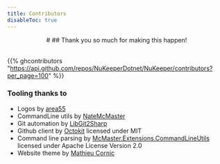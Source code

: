 ```yaml
---
title: Contributors
disableToc: true
---
```


<center>
# <i class="fas fa-heart" style='color:red'></i>
## Thank you so much for making this happen!
</center>
<br/>

{{% ghcontributors "https://api.github.com/repos/NuKeeperDotnet/NuKeeper/contributors?per_page=100" %}}


### Tooling thanks to

- Logos by [area55](https://github.com/area55git)
- CommandLine utils by [NateMcMaster](https://github.com/natemcmaster/CommandLineUtils)
- Git automation by [LibGit2Sharp](https://github.com/libgit2/libgit2sharp/)
- Github client by [Octokit](https://github.com/octokit/octokit.net) licensed under MIT  
- Command line parsing by [McMaster.Extensions.CommandLineUtils](https://github.com/natemcmaster/CommandLineUtils) licensed under Apache License Version 2.0
- Website theme by [Mathieu Cornic](https://github.com/matcornic/hugo-theme-learn/)
